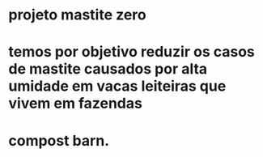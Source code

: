 # projeto mastite zero

# temos por objetivo reduzir os casos de mastite causados por alta umidade em vacas leiteiras que vivem em fazendas
# compost barn.
